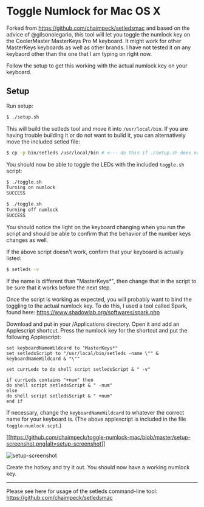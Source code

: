 # Toggle Numlock for Mac OS X

Forked from https://github.com/chaimpeck/setledsmac and based on the advice of @gilsonolegario, this tool will let you toggle the numlock key on the CoolerMaster MasterKeys Pro M keyboard. It might work for other MasterKeys keyboards as well as other brands. I have not tested it on any keybaord other than the one that I am typing on right now.

Follow the setup to get this working with the actual numlock key on your keyboard.

## Setup

Run setup:
```bash
$ ./setup.sh
```

This will build the setleds tool and move it into `/usr/local/bin`. If you are having trouble building it or do not want to build it, you can alternatively move the included setled file:
```bash
$ cp -p bin/setleds /usr/local/bin # <--- do this if ./setup.sh does not work for some reason
```

You should now be able to toggle the LEDs with the included `toggle.sh` script:
```bash
$ ./toggle.sh
Turning on numlock
SUCCESS

$ ./toggle.sh
Turning off numlock
SUCCESS
```

You should notice the light on the keyboard changing when you run the script and should be able to confirm that the behavior of the number keys changes as well.

If the above script doesn't work, confirm that your keyboard is actually listed:
```bash
$ setleds -v
```

If the name is different than "MasterKeys*", then change that in the script to be sure that it works before the next step.

Once the script is working as expected, you will probably want to bind the toggling to the actual numlock key. To do this, I used a tool called Spark, found here:
https://www.shadowlab.org/softwares/spark.php

Download and put in your /Applications directory. Open it and add an Applescript shortcut. Press the numlock key for the shortcut and put the following Applescript:

```
set keyboardNameWildcard to "MasterKeys*"
set setledsScript to "/usr/local/bin/setleds -name \"" & keyboardNameWildcard & "\""

set currLeds to do shell script setledsScript & " -v"

if currLeds contains "+num" then
do shell script setledsScript & " -num"
else
do shell script setledsScript & " +num"
end if
```
If necessary, change the `keyboardNameWildcard` to whatever the correct name for your keyboard is. (The above applescript is included in the file `toggle-numlock.scpt`.)

[[https://github.com/chaimpeck/toggle-numlock-mac/blob/master/setup-screenshot.png|alt=setup-screenshot]]

![setup-screenshot](https://github.com/chaimpeck/toggle-numlock-mac/blob/master/setup-screenshot.png "Spark Setup Screenshot")


Create the hotkey and try it out. You should now have a working numlock key.

---

Please see here for usage of the setleds command-line tool:
https://github.com/chaimpeck/setledsmac
